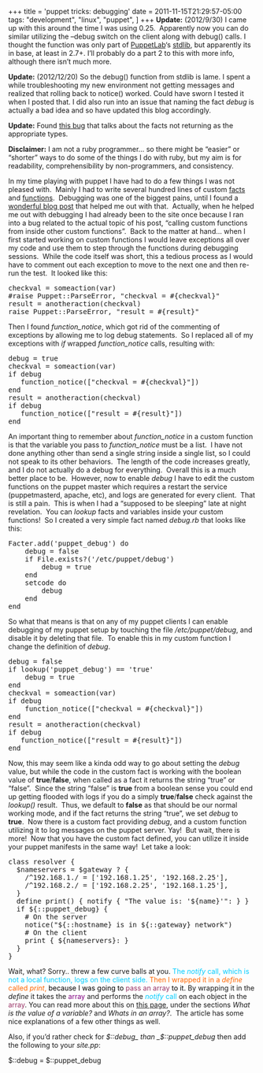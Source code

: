 +++
title = 'puppet tricks: debugging'
date = 2011-11-15T21:29:57-05:00
tags:
  "development",
  "linux",
  "puppet",
]
+++
**Update:** (2012/9/30) I came up with this around the time I was using 0.25.  Apparently now you can do similar utilizing the &#8211;debug switch on the client along with debug() calls. I thought the function was only part of [PuppetLab](http://puppetlabs.com/ "PuppetLabs")&#8216;s [stdlib](http://forge.puppetlabs.com/puppetlabs/stdlib "Puppet Forge page for stdlib"), but apparently its in base, at least in 2.7+. I&#8217;ll probably do a part 2 to this with more info, although there isn&#8217;t much more.

**Update:** (2012/12/20) So the debug() function from stdlib is lame. I spent a while troubleshooting my new environment not getting messages and realized that rolling back to notice() worked. Could have sworn I tested it when I posted that. I did also run into an issue that naming the fact _debug_ is actually a bad idea and so have updated this blog accordingly.

**Update:** Found [this bug](http://projects.puppetlabs.com/issues/3704 "Puppet Bug 3708: Facter doesn't return booleans (converts them to strings instead)") that talks about the facts not returning as the appropriate types.

**Disclaimer:** I am not a ruby programmer&#8230; so there might be &#8220;easier&#8221; or &#8220;shorter&#8221; ways to do some of the things I do with ruby, but my aim is for readability, comprehensibility by non-programmers, and consistency.

In my time playing with puppet I have had to do a few things I was not pleased with.  Mainly I had to write several hundred lines of custom [facts](http://projects.puppetlabs.com/projects/1/wiki/Adding_Facts "Adding facts to facter") and [functions](http://docs.puppetlabs.com/guides/custom_functions.html "Custom functions in puppet").  Debugging was one of the biggest pains, until I found a [wonderful blog post](http://holyhandgrenade.org/blog/2011/03/calling-custom-functions-from-other-custom-functions-in-puppet/ "Calling custom functions from other custom functions in puppet") that helped me out with that.  Actually, when he helped me out with debugging I had already been to the site once because I ran into a bug related to the actual topic of his post, &#8220;calling custom functions from inside other custom functions&#8221;.  Back to the matter at hand&#8230; when I first started working on custom functions I would leave exceptions all over my code and use them to step through the functions during debugging sessions.  While the code itself was short, this a tedious process as I would have to comment out each exception to move to the next one and then re-run the test.  It looked like this:

<pre class="lang:ruby decode:true " >checkval = someaction(var)
#raise Puppet::ParseError, &quot;checkval = #{checkval}&quot;
result = anotheraction(checkval)
raise Puppet::ParseError, &quot;result = #{result}&quot;</pre>

Then I found _function_notice_, which got rid of the commenting of exceptions by allowing me to log debug statements.  So I replaced all of my exceptions with _if_ wrapped _function_notice_ calls, resulting with:

<pre class="lang:ruby decode:true " >debug = true
checkval = someaction(var)
if debug
   function_notice(["checkval = #{checkval}"])
end
result = anotheraction(checkval)
if debug
   function_notice(["result = #{result}"])
end</pre>

An important thing to remember about _function_notice_ in a custom function is that the variable you pass to _function_notice_ must be a list.  I have not done anything other than send a single string inside a single list, so I could not speak to its other behaviors.  The length of the code increases greatly, and I do not actually do a debug for everything.  Overall this is a much better place to be.  However, now to enable _debug_ I have to edit the custom functions on the puppet master which requires a restart the service (puppetmasterd, apache, etc), and logs are generated for every client.  That is still a pain.  This is when I had a &#8220;supposed to be sleeping&#8221; late at night revelation.  You can _lookup_ facts and variables inside your custom functions!  So I created a very simple fact named _debug.rb_ that looks like this:

<pre class="lang:ruby decode:true " >Facter.add('puppet_debug') do
    debug = false
    if File.exists?('/etc/puppet/debug')
        debug = true
    end
    setcode do
        debug
    end
end</pre>

So what that means is that on any of my puppet clients I can enable debugging of my puppet setup by touching the file _/etc/puppet/debug_, and disable it by deleting that file.  To enable this in my custom function I change the definition of _debug_.

<pre class="lang:ruby decode:true " >debug = false
if lookup('puppet_debug') == 'true'
    debug = true
end
checkval = someaction(var)
if debug
    function_notice(["checkval = #{checkval}"])
end
result = anotheraction(checkval)
if debug
   function_notice(["result = #{result}"])
end</pre>

Now, this may seem like a kinda odd way to go about setting the _debug_ value, but while the code in the custom fact is working with the boolean value of **true**/**false**, when called as a fact it returns the string &#8220;true&#8221; or &#8220;false&#8221;.  Since the string &#8220;false&#8221; is **true** from a boolean sense you could end up getting flooded with logs if you do a simply **true**/**false** check against the _lookup()_ result.  Thus, we default to **false** as that should be our normal working mode, and if the fact returns the string &#8220;true&#8221;, we set _debug_ to **true**.  Now there is a custom fact providing _debug_, and a custom function utilizing it to log messages on the puppet server. Yay!  But wait, there is more!  Now that you have the custom fact defined, you can utilize it inside your puppet manifests in the same way!  Let take a look:

<pre class="lang:default decode:true " >class resolver {
  $nameservers = $gateway ? {
    /^192.168.1./ = ['192.168.1.25', '192.168.2.25'],
    /^192.168.2./ = ['192.168.2.25', '192.168.1.25'],
  }
  define print() { notify { "The value is: '${name}'": } }
  if ${::puppet_debug} {
    # On the server
    notice("${::hostname} is in ${::gateway} network")
    # On the client
    print { ${nameservers}: }
  }
}
</pre>

Wait, what? Sorry.. threw a few curve balls at you. <span style="color: #00ccff;">The <em>notify</em> call, which is not a local function, logs on the client side.</span> <span style="color: #ff6600;">Then I wrapped it in a <em>define</em> called <em>print</em>, <span style="color: #000000;">because I was going to <span style="color: #993366;">pass an array</span> to it.</span></span> By wrapping it in the _define_ it takes the <span style="color: #800080;">array</span> and performs the <span style="color: #00ccff;"><em>notify</em> call</span> on each object in the <span style="color: #993366;">array</span>. You can read more about this on [this page](http://www.devco.net/archives/2009/08/19/tips_and_tricks_for_puppet_debugging.php "Tips and Tricks for Puppet debugging"), under the sections _What is the value of a variable?_ and _Whats in an array?_.  The article has some nice explanations of a few other things as well.

Also, if you&#8217;d rather check for _$::debug_ than _$::puppet_debug_ then add the following to your _site.pp_:

<span class="lang:ruby decode:true crayon-inline " >$::debug = $::puppet_debug</span>
